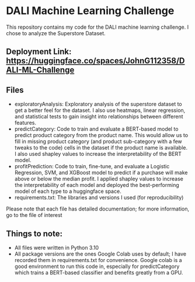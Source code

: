 # DALI Machine Learning Challenge

This repository contains my code for the DALI machine learning challenge.  I chose to analyze the Superstore Dataset.

## Deployment Link: https://huggingface.co/spaces/JohnG112358/DALI-ML-Challenge

## Files
- exploratoryAnalysis: Exploratory analysis of the superstore dataset to get a better feel for the dataset.  I also use heatmaps, linear regression, and statistical tests to gain insight into relationships between different features.
- predictCategory: Code to train and evaluate a BERT-based model to predict product category from the product name. This would allow us to fill in missing product category (and product sub-category with a few tweaks to the code) cells in the dataset if the product name is available.  I also used shapley values to increase the interpretability of the BERT model.
- profitPrediction: Code to train, fine-tune, and evaluate a Logistic Regression, SVM, and XGBoost model to predict if a purchase will make above or below the median profit.  I applied shapley values to increase the interpretability of each model and deployed the best-performing model of each type to a huggingface space.
- requirements.txt: The libraries and versions I used (for reproducibility)

Please note that each file has detailed documentation; for more information, go to the file of interest

## Things to note:
- All files were written in Python 3.10
- All package versions are the ones Google Colab uses by default; I have recorded them in requirements.txt for convenience.  Google colab is a good environment to run this code in, especially for predictCategory which trains a BERT-based classifier and benefits greatly from a GPU.
